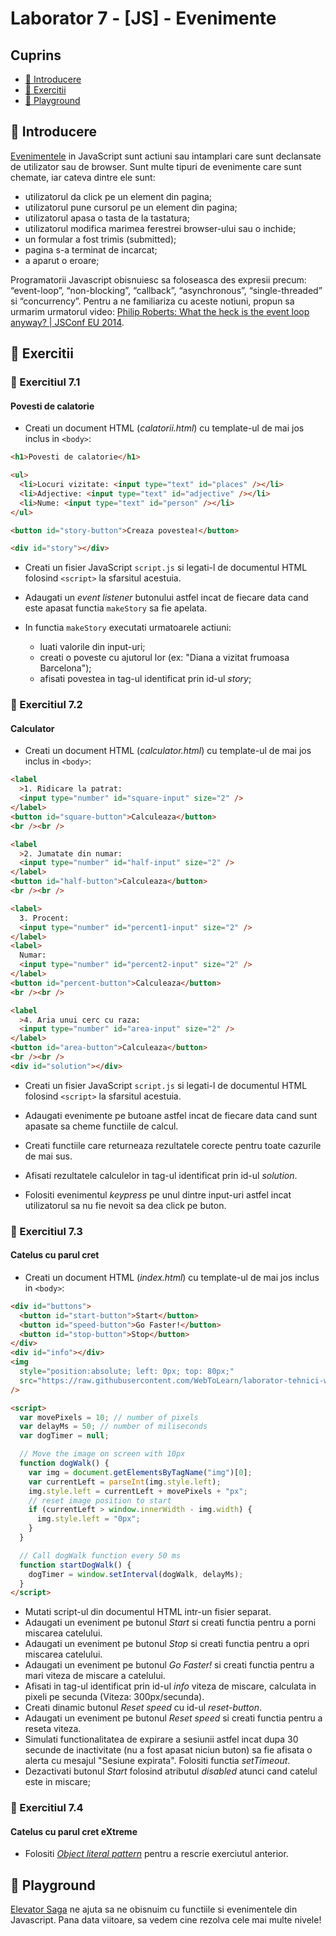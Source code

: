 # Laborator 7 - [JS] - Evenimente

## Cuprins

- [🦉 Introducere](#-Introducere)
- [🎢 Exercitii](#-Exercitii)
- [🚀 Playground](#-Playground)

## 🦉 Introducere

[Evenimentele](https://developer.mozilla.org/en-US/docs/Web/Events) in JavaScript sunt actiuni sau intamplari care sunt declansate de utilizator sau de browser.
Sunt multe tipuri de evenimente care sunt chemate, iar cateva dintre ele sunt:

- utilizatorul da click pe un element din pagina;
- utilizatorul pune cursorul pe un element din pagina;
- utilizatorul apasa o tasta de la tastatura;
- utilizatorul modifica marimea ferestrei browser-ului sau o inchide;
- un formular a fost trimis (submitted);
- pagina s-a terminat de incarcat;
- a aparut o eroare;

Programatorii Javascript obisnuiesc sa foloseasca des expresii precum: “event-loop”, “non-blocking”, “callback”, “asynchronous”, “single-threaded” si “concurrency”. Pentru a ne familiariza cu aceste notiuni, propun sa urmarim urmatorul video:
[Philip Roberts: What the heck is the event loop anyway? | JSConf EU 2014](https://www.youtube.com/watch?v=8aGhZQkoFbQ&t=420s).

## 🎢 Exercitii

### 💪 Exercitiul 7.1

#### Povesti de calatorie

- Creati un document HTML (_calatorii.html_) cu template-ul de mai jos inclus in `<body>`:

```html
<h1>Povesti de calatorie</h1>

<ul>
  <li>Locuri vizitate: <input type="text" id="places" /></li>
  <li>Adjective: <input type="text" id="adjective" /></li>
  <li>Nume: <input type="text" id="person" /></li>
</ul>

<button id="story-button">Creaza povestea!</button>

<div id="story"></div>
```

- Creati un fisier JavaScript `script.js` si legati-l de documentul HTML folosind `<script>` la sfarsitul acestuia.
- Adaugati un _event listener_ butonului astfel incat de fiecare data cand este apasat functia `makeStory` sa fie apelata.
- In functia `makeStory` executati urmatoarele actiuni:

  - luati valorile din input-uri;
  - creati o poveste cu ajutorul lor (ex: "Diana a vizitat frumoasa Barcelona");
  - afisati povestea in tag-ul identificat prin id-ul _story_;

### 💪 Exercitiul 7.2

#### Calculator

- Creati un document HTML (_calculator.html_) cu template-ul de mai jos inclus in `<body>`:

```html
<label
  >1. Ridicare la patrat:
  <input type="number" id="square-input" size="2" />
</label>
<button id="square-button">Calculeaza</button>
<br /><br />

<label
  >2. Jumatate din numar:
  <input type="number" id="half-input" size="2" />
</label>
<button id="half-button">Calculeaza</button>
<br /><br />

<label>
  3. Procent:
  <input type="number" id="percent1-input" size="2" />
</label>
<label>
  Numar:
  <input type="number" id="percent2-input" size="2" />
</label>
<button id="percent-button">Calculeaza</button>
<br /><br />

<label
  >4. Aria unui cerc cu raza:
  <input type="number" id="area-input" size="2" />
</label>
<button id="area-button">Calculeaza</button>
<br /><br />
<div id="solution"></div>
```

- Creati un fisier JavaScript `script.js` si legati-l de documentul HTML folosind `<script>` la sfarsitul acestuia.
- Adaugati evenimente pe butoane astfel incat de fiecare data cand sunt apasate sa cheme functiile de calcul.
- Creati functiile care returneaza rezultatele corecte pentru toate cazurile de mai sus.
- Afisati rezultatele calculelor in tag-ul identificat prin id-ul _solution_.

- Folositi evenimentul _keypress_ pe unul dintre input-uri astfel incat utilizatorul sa nu fie nevoit sa dea click pe buton.

### 💪 Exercitiul 7.3

#### Catelus cu parul cret

- Creati un document HTML (_index.html_) cu template-ul de mai jos inclus in `<body>`:

```html
<div id="buttons">
  <button id="start-button">Start</button>
  <button id="speed-button">Go Faster!</button>
  <button id="stop-button">Stop</button>
</div>
<div id="info"></div>
<img
  style="position:absolute; left: 0px; top: 80px;"
  src="https://raw.githubusercontent.com/WebToLearn/laborator-tehnici-web/master/doc/laborator-7/dog.gif"
/>

<script>
  var movePixels = 10; // number of pixels
  var delayMs = 50; // number of miliseconds
  var dogTimer = null;

  // Move the image on screen with 10px
  function dogWalk() {
    var img = document.getElementsByTagName("img")[0];
    var currentLeft = parseInt(img.style.left);
    img.style.left = currentLeft + movePixels + "px";
    // reset image position to start
    if (currentLeft > window.innerWidth - img.width) {
      img.style.left = "0px";
    }
  }

  // Call dogWalk function every 50 ms
  function startDogWalk() {
    dogTimer = window.setInterval(dogWalk, delayMs);
  }
</script>
```

- Mutati script-ul din documentul HTML intr-un fisier separat.
- Adaugati un eveniment pe butonul _Start_ si creati functia pentru a porni miscarea catelului.
- Adaugati un eveniment pe butonul _Stop_ si creati functia pentru a opri miscarea catelului.
- Adaugati un eveniment pe butonul _Go Faster!_ si creati functia pentru a mari viteza de miscare a catelului.
- Afisati in tag-ul identificat prin id-ul _info_ viteza de miscare, calculata in pixeli pe secunda (Viteza: 300px/secunda).
- Creati dinamic butonul _Reset speed_ cu id-ul _reset-button_.
- Adaugati un eveniment pe butonul _Reset speed_ si creati functia pentru a reseta viteza.
- Simulati functionalitatea de expirare a sesiunii astfel incat dupa 30 secunde de inactivitate (nu a fost apasat niciun buton) sa fie afisata o alerta cu mesajul "Sesiune expirata". Folositi functia _setTimeout_.
- Dezactivati butonul _Start_ folosind atributul _disabled_ atunci cand catelul este in miscare;

### 🎁 Exercitiul 7.4

#### Catelus cu parul cret eXtreme

- Folositi _[Object literal pattern](https://addyosmani.com/resources/essentialjsdesignpatterns/book/#modulepatternjavascript)_ pentru a rescrie exerciutul anterior.

## 🚀 Playground

[Elevator Saga](https://play.elevatorsaga.com/) ne ajuta sa ne obisnuim cu functiile si evenimentele din Javascript. Pana data viitoare, sa vedem cine rezolva cele mai multe nivele!

